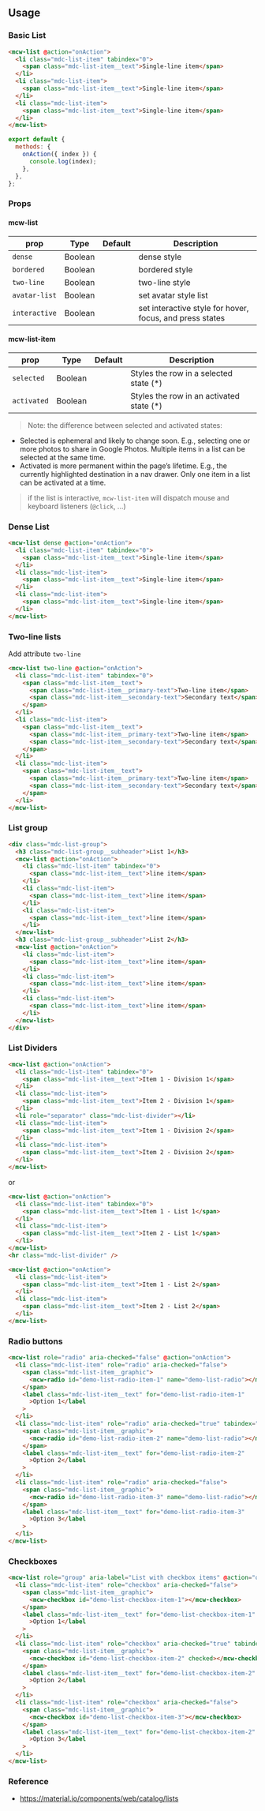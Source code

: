 ## Usage

### Basic List

```html
<mcw-list @action="onAction">
  <li class="mdc-list-item" tabindex="0">
    <span class="mdc-list-item__text">Single-line item</span>
  </li>
  <li class="mdc-list-item">
    <span class="mdc-list-item__text">Single-line item</span>
  </li>
  <li class="mdc-list-item">
    <span class="mdc-list-item__text">Single-line item</span>
  </li>
</mcw-list>
```

```javascript
export default {
  methods: {
    onAction({ index }) {
      console.log(index);
    },
  },
};
```

### Props

#### mcw-list

| prop          | Type    | Default | Description                                              |
| ------------- | ------- | ------- | -------------------------------------------------------- |
| `dense`       | Boolean |         | dense style                                              |
| `bordered`    | Boolean |         | bordered style                                           |
| `two-line`    | Boolean |         | two-line style                                           |
| `avatar-list` | Boolean |         | set avatar style list                                    |
| `interactive` | Boolean |         | set interactive style for hover, focus, and press states |

#### mcw-list-item

| prop        | Type    | Default | Description                               |
| ----------- | ------- | ------- | ----------------------------------------- |
| `selected`  | Boolean |         | Styles the row in a selected state (\*)   |
| `activated` | Boolean |         | Styles the row in an activated state (\*) |

> Note: the difference between selected and activated states:

- Selected is ephemeral and likely to change soon. E.g., selecting one or more photos to share in Google Photos. Multiple items in a list can be selected at the same time.
- Activated is more permanent within the page’s lifetime. E.g., the currently highlighted destination in a nav drawer. Only one item in a list can be activated at a time.

> if the list is interactive, `mcw-list-item` will dispatch mouse and keyboard listeners (`@click`, ...)

### Dense List

```html
<mcw-list dense @action="onAction">
  <li class="mdc-list-item" tabindex="0">
    <span class="mdc-list-item__text">Single-line item</span>
  </li>
  <li class="mdc-list-item">
    <span class="mdc-list-item__text">Single-line item</span>
  </li>
  <li class="mdc-list-item">
    <span class="mdc-list-item__text">Single-line item</span>
  </li>
</mcw-list>
```

### Two-line lists

Add attribute `two-line`

```html
<mcw-list two-line @action="onAction">
  <li class="mdc-list-item" tabindex="0">
    <span class="mdc-list-item__text">
      <span class="mdc-list-item__primary-text">Two-line item</span>
      <span class="mdc-list-item__secondary-text">Secondary text</span>
    </span>
  </li>
  <li class="mdc-list-item">
    <span class="mdc-list-item__text">
      <span class="mdc-list-item__primary-text">Two-line item</span>
      <span class="mdc-list-item__secondary-text">Secondary text</span>
    </span>
  </li>
  <li class="mdc-list-item">
    <span class="mdc-list-item__text">
      <span class="mdc-list-item__primary-text">Two-line item</span>
      <span class="mdc-list-item__secondary-text">Secondary text</span>
    </span>
  </li>
</mcw-list>
```

### List group

```html
<div class="mdc-list-group">
  <h3 class="mdc-list-group__subheader">List 1</h3>
  <mcw-list @action="onAction">
    <li class="mdc-list-item" tabindex="0">
      <span class="mdc-list-item__text">line item</span>
    </li>
    <li class="mdc-list-item">
      <span class="mdc-list-item__text">line item</span>
    </li>
    <li class="mdc-list-item">
      <span class="mdc-list-item__text">line item</span>
    </li>
  </mcw-list>
  <h3 class="mdc-list-group__subheader">List 2</h3>
  <mcw-list @action="onAction">
    <li class="mdc-list-item">
      <span class="mdc-list-item__text">line item</span>
    </li>
    <li class="mdc-list-item">
      <span class="mdc-list-item__text">line item</span>
    </li>
    <li class="mdc-list-item">
      <span class="mdc-list-item__text">line item</span>
    </li>
  </mcw-list>
</div>
```

### List Dividers

```html
<mcw-list @action="onAction">
  <li class="mdc-list-item" tabindex="0">
    <span class="mdc-list-item__text">Item 1 - Division 1</span>
  </li>
  <li class="mdc-list-item">
    <span class="mdc-list-item__text">Item 2 - Division 1</span>
  </li>
  <li role="separator" class="mdc-list-divider"></li>
  <li class="mdc-list-item">
    <span class="mdc-list-item__text">Item 1 - Division 2</span>
  </li>
  <li class="mdc-list-item">
    <span class="mdc-list-item__text">Item 2 - Division 2</span>
  </li>
</mcw-list>
```

or

```html
<mcw-list @action="onAction">
  <li class="mdc-list-item" tabindex="0">
    <span class="mdc-list-item__text">Item 1 - List 1</span>
  </li>
  <li class="mdc-list-item">
    <span class="mdc-list-item__text">Item 2 - List 1</span>
  </li>
</mcw-list>
<hr class="mdc-list-divider" />

<mcw-list @action="onAction">
  <li class="mdc-list-item">
    <span class="mdc-list-item__text">Item 1 - List 2</span>
  </li>
  <li class="mdc-list-item">
    <span class="mdc-list-item__text">Item 2 - List 2</span>
  </li>
</mcw-list>
```

### Radio buttons

```html
<mcw-list role="radio" aria-checked="false" @action="onAction">
  <li class="mdc-list-item" role="radio" aria-checked="false">
    <span class="mdc-list-item__graphic">
      <mcw-radio id="demo-list-radio-item-1" name="demo-list-radio"></mcw-radio>
    </span>
    <label class="mdc-list-item__text" for="demo-list-radio-item-1"
      >Option 1</label
    >
  </li>
  <li class="mdc-list-item" role="radio" aria-checked="true" tabindex="0">
    <span class="mdc-list-item__graphic">
      <mcw-radio id="demo-list-radio-item-2" name="demo-list-radio"></mcw-radio>
    </span>
    <label class="mdc-list-item__text" for="demo-list-radio-item-2"
      >Option 2</label
    >
  </li>
  <li class="mdc-list-item" role="radio" aria-checked="false">
    <span class="mdc-list-item__graphic">
      <mcw-radio id="demo-list-radio-item-3" name="demo-list-radio"></mcw-radio>
    </span>
    <label class="mdc-list-item__text" for="demo-list-radio-item-3"
      >Option 3</label
    >
  </li>
</mcw-list>
```

### Checkboxes

```html
<mcw-list role="group" aria-label="List with checkbox items" @action="onAction">
  <li class="mdc-list-item" role="checkbox" aria-checked="false">
    <span class="mdc-list-item__graphic">
      <mcw-checkbox id="demo-list-checkbox-item-1"></mcw-checkbox>
    </span>
    <label class="mdc-list-item__text" for="demo-list-checkbox-item-1"
      >Option 1</label
    >
  </li>
  <li class="mdc-list-item" role="checkbox" aria-checked="true" tabindex="0">
    <span class="mdc-list-item__graphic">
      <mcw-checkbox id="demo-list-checkbox-item-2" checked></mcw-checkbox>
    </span>
    <label class="mdc-list-item__text" for="demo-list-checkbox-item-2"
      >Option 2</label
    >
  </li>
  <li class="mdc-list-item" role="checkbox" aria-checked="false">
    <span class="mdc-list-item__graphic">
      <mcw-checkbox id="demo-list-checkbox-item-3"></mcw-checkbox>
    </span>
    <label class="mdc-list-item__text" for="demo-list-checkbox-item-2"
      >Option 3</label
    >
  </li>
</mcw-list>
```

### Reference

- <https://material.io/components/web/catalog/lists>

